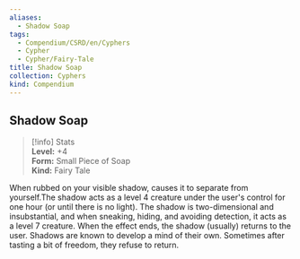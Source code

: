 ```yaml
---
aliases:
  - Shadow Soap
tags:
  - Compendium/CSRD/en/Cyphers
  - Cypher
  - Cypher/Fairy-Tale
title: Shadow Soap
collection: Cyphers
kind: Compendium
---
```

## Shadow Soap  
>[!info] Stats  
> **Level:** +4  
> **Form:** Small Piece of Soap  
> **Kind:** Fairy Tale
  
When rubbed on your visible shadow, causes it to separate from yourself.The shadow acts as a level 4 creature under the user's control for one hour (or until there is no light). The shadow is two-dimensional and insubstantial, and when sneaking, hiding, and avoiding detection, it acts as a level 7 creature. When the effect ends, the shadow (usually) returns to the user. Shadows are known to develop a mind of their own. Sometimes after tasting a bit of freedom, they refuse to return.